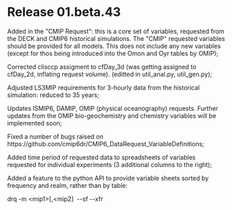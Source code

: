 <h1 class="title">Release 01.beta.43</h1>

<div id="cog_post_body">
    <div id="cog_post_body">
        <p>
	Added in the &quot;CMIP Request&quot;: this is a core set of variables, requested from the DECK and CMIP6 historical simulations. The &quot;CMIP&quot; requested variables should be provided for all models. This does not include any new variables (except for thos being introduced into the Omon and Oyr tables by OMIP);</p>
<p>
	Corrected clisccp assigment to cfDay_3d (was getting assigned to cfDay_2d, inflating request volume). (editted in util_anal.py, util_gen.py);</p>
<p>
	Adjusted LS3MIP requirements for 3-hourly data from the historical simulation: reduced to 35 years;</p>
<p>
	Updates ISMIP6, DAMIP, OMIP (physical oceanography) requests. Further updates from the OMIP bio-geochemistry and chemistry variables will be implemented soon;</p>
<p>
	Fixed a number of bugs raised on https://github.com/cmip6dr/CMIP6_DataRequest_VariableDefinitions;</p>
<p>
	Added time period of requested data to spreadsheets of variables requested for individual experiments (3 additional columns to the right);</p>
<p>
	Added a feature to the python API to provide variable sheets sorted by frequency and realm, rather than by table:</p>
<p>
	drq -m &lt;mip1&gt;[,&lt;mip2]&nbsp; --sf --xfr</p>
</div> <!--// end div id=cog_post_body //-->
